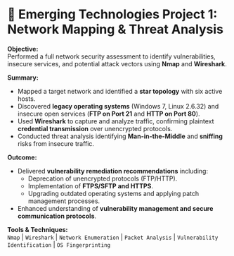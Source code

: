 # 🧠 Emerging Technologies Project 1: Network Mapping & Threat Analysis

**Objective:**  
Performed a full network security assessment to identify vulnerabilities, insecure services, and potential attack vectors using **Nmap** and **Wireshark**.

**Summary:**  
- Mapped a target network and identified a **star topology** with six active hosts.  
- Discovered **legacy operating systems** (Windows 7, Linux 2.6.32) and insecure open services (**FTP on Port 21** and **HTTP on Port 80**).  
- Used **Wireshark** to capture and analyze traffic, confirming plaintext **credential transmission** over unencrypted protocols.  
- Conducted threat analysis identifying **Man-in-the-Middle** and **sniffing** risks from insecure traffic.  

**Outcome:**  
- Delivered **vulnerability remediation recommendations** including:  
  - Deprecation of unencrypted protocols (FTP/HTTP).  
  - Implementation of **FTPS/SFTP and HTTPS**.  
  - Upgrading outdated operating systems and applying patch management processes.  
- Enhanced understanding of **vulnerability management and secure communication protocols**.  

**Tools & Techniques:**  
`Nmap` | `Wireshark` | `Network Enumeration` | `Packet Analysis` | `Vulnerability Identification` | `OS Fingerprinting`
